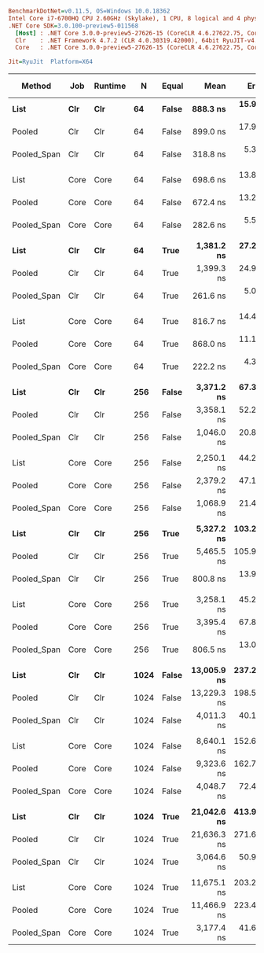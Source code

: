 ``` ini

BenchmarkDotNet=v0.11.5, OS=Windows 10.0.18362
Intel Core i7-6700HQ CPU 2.60GHz (Skylake), 1 CPU, 8 logical and 4 physical cores
.NET Core SDK=3.0.100-preview5-011568
  [Host] : .NET Core 3.0.0-preview5-27626-15 (CoreCLR 4.6.27622.75, CoreFX 4.700.19.22408), 64bit RyuJIT
  Clr    : .NET Framework 4.7.2 (CLR 4.0.30319.42000), 64bit RyuJIT-v4.8.3801.0
  Core   : .NET Core 3.0.0-preview5-27626-15 (CoreCLR 4.6.27622.75, CoreFX 4.700.19.22408), 64bit RyuJIT

Jit=RyuJit  Platform=X64  

```
|      Method |  Job | Runtime |    N | Equal |        Mean |      Error |     StdDev |      Median | Ratio | RatioSD |  Gen 0 | Gen 1 | Gen 2 | Allocated |
|------------ |----- |-------- |----- |------ |------------:|-----------:|-----------:|------------:|------:|--------:|-------:|------:|------:|----------:|
|        **List** |  **Clr** |     **Clr** |   **64** | **False** |    **888.3 ns** |  **15.970 ns** |  **14.938 ns** |    **882.3 ns** |  **1.00** |    **0.00** | **0.0229** |     **-** |     **-** |      **72 B** |
|      Pooled |  Clr |     Clr |   64 | False |    899.0 ns |  17.917 ns |  16.759 ns |    903.4 ns |  1.01 |    0.02 | 0.0229 |     - |     - |      72 B |
| Pooled_Span |  Clr |     Clr |   64 | False |    318.8 ns |   5.348 ns |   5.003 ns |    320.8 ns |  0.36 |    0.01 |      - |     - |     - |         - |
|             |      |         |      |       |             |            |            |             |       |         |        |       |       |           |
|        List | Core |    Core |   64 | False |    698.6 ns |  13.891 ns |  29.301 ns |    684.1 ns |  1.00 |    0.00 |      - |     - |     - |         - |
|      Pooled | Core |    Core |   64 | False |    672.4 ns |  13.200 ns |  12.347 ns |    678.3 ns |  0.95 |    0.05 |      - |     - |     - |         - |
| Pooled_Span | Core |    Core |   64 | False |    282.6 ns |   5.581 ns |   5.481 ns |    282.0 ns |  0.40 |    0.02 |      - |     - |     - |         - |
|             |      |         |      |       |             |            |            |             |       |         |        |       |       |           |
|        **List** |  **Clr** |     **Clr** |   **64** |  **True** |  **1,381.2 ns** |  **27.214 ns** |  **25.456 ns** |  **1,386.2 ns** |  **1.00** |    **0.00** | **0.0229** |     **-** |     **-** |      **72 B** |
|      Pooled |  Clr |     Clr |   64 |  True |  1,399.3 ns |  24.994 ns |  23.379 ns |  1,396.6 ns |  1.01 |    0.03 | 0.0229 |     - |     - |      72 B |
| Pooled_Span |  Clr |     Clr |   64 |  True |    261.6 ns |   5.052 ns |   4.962 ns |    260.2 ns |  0.19 |    0.01 |      - |     - |     - |         - |
|             |      |         |      |       |             |            |            |             |       |         |        |       |       |           |
|        List | Core |    Core |   64 |  True |    816.7 ns |  14.414 ns |  13.483 ns |    810.5 ns |  1.00 |    0.00 |      - |     - |     - |         - |
|      Pooled | Core |    Core |   64 |  True |    868.0 ns |  11.168 ns |   8.719 ns |    870.6 ns |  1.06 |    0.03 |      - |     - |     - |         - |
| Pooled_Span | Core |    Core |   64 |  True |    222.2 ns |   4.320 ns |   4.041 ns |    224.1 ns |  0.27 |    0.01 |      - |     - |     - |         - |
|             |      |         |      |       |             |            |            |             |       |         |        |       |       |           |
|        **List** |  **Clr** |     **Clr** |  **256** | **False** |  **3,371.2 ns** |  **67.368 ns** |  **66.165 ns** |  **3,388.1 ns** |  **1.00** |    **0.00** | **0.0229** |     **-** |     **-** |      **72 B** |
|      Pooled |  Clr |     Clr |  256 | False |  3,358.1 ns |  52.274 ns |  48.897 ns |  3,344.2 ns |  1.00 |    0.02 | 0.0229 |     - |     - |      72 B |
| Pooled_Span |  Clr |     Clr |  256 | False |  1,046.0 ns |  20.842 ns |  21.403 ns |  1,040.2 ns |  0.31 |    0.01 |      - |     - |     - |         - |
|             |      |         |      |       |             |            |            |             |       |         |        |       |       |           |
|        List | Core |    Core |  256 | False |  2,250.1 ns |  44.273 ns |  36.970 ns |  2,249.0 ns |  1.00 |    0.00 |      - |     - |     - |         - |
|      Pooled | Core |    Core |  256 | False |  2,379.2 ns |  47.144 ns |  44.098 ns |  2,377.9 ns |  1.06 |    0.02 |      - |     - |     - |         - |
| Pooled_Span | Core |    Core |  256 | False |  1,068.9 ns |  21.402 ns |  21.979 ns |  1,074.3 ns |  0.47 |    0.01 |      - |     - |     - |         - |
|             |      |         |      |       |             |            |            |             |       |         |        |       |       |           |
|        **List** |  **Clr** |     **Clr** |  **256** |  **True** |  **5,327.2 ns** | **103.206 ns** |  **96.539 ns** |  **5,297.1 ns** |  **1.00** |    **0.00** | **0.0229** |     **-** |     **-** |      **72 B** |
|      Pooled |  Clr |     Clr |  256 |  True |  5,465.5 ns | 105.986 ns | 104.093 ns |  5,469.6 ns |  1.03 |    0.02 | 0.0229 |     - |     - |      72 B |
| Pooled_Span |  Clr |     Clr |  256 |  True |    800.8 ns |  13.973 ns |  13.070 ns |    804.3 ns |  0.15 |    0.00 |      - |     - |     - |         - |
|             |      |         |      |       |             |            |            |             |       |         |        |       |       |           |
|        List | Core |    Core |  256 |  True |  3,258.1 ns |  45.216 ns |  42.295 ns |  3,265.8 ns |  1.00 |    0.00 |      - |     - |     - |         - |
|      Pooled | Core |    Core |  256 |  True |  3,395.4 ns |  67.838 ns |  63.455 ns |  3,400.4 ns |  1.04 |    0.02 |      - |     - |     - |         - |
| Pooled_Span | Core |    Core |  256 |  True |    806.5 ns |  13.009 ns |  12.169 ns |    804.7 ns |  0.25 |    0.01 |      - |     - |     - |         - |
|             |      |         |      |       |             |            |            |             |       |         |        |       |       |           |
|        **List** |  **Clr** |     **Clr** | **1024** | **False** | **13,005.9 ns** | **237.253 ns** | **221.927 ns** | **12,932.8 ns** |  **1.00** |    **0.00** | **0.0153** |     **-** |     **-** |      **72 B** |
|      Pooled |  Clr |     Clr | 1024 | False | 13,229.3 ns | 198.544 ns | 185.718 ns | 13,293.6 ns |  1.02 |    0.03 | 0.0153 |     - |     - |      72 B |
| Pooled_Span |  Clr |     Clr | 1024 | False |  4,011.3 ns |  40.176 ns |  37.581 ns |  4,014.8 ns |  0.31 |    0.01 |      - |     - |     - |         - |
|             |      |         |      |       |             |            |            |             |       |         |        |       |       |           |
|        List | Core |    Core | 1024 | False |  8,640.1 ns | 152.610 ns | 142.751 ns |  8,670.9 ns |  1.00 |    0.00 |      - |     - |     - |         - |
|      Pooled | Core |    Core | 1024 | False |  9,323.6 ns | 162.707 ns | 135.868 ns |  9,253.5 ns |  1.08 |    0.02 |      - |     - |     - |         - |
| Pooled_Span | Core |    Core | 1024 | False |  4,048.7 ns |  72.495 ns |  67.812 ns |  4,040.4 ns |  0.47 |    0.01 |      - |     - |     - |         - |
|             |      |         |      |       |             |            |            |             |       |         |        |       |       |           |
|        **List** |  **Clr** |     **Clr** | **1024** |  **True** | **21,042.6 ns** | **413.922 ns** | **552.574 ns** | **20,940.8 ns** |  **1.00** |    **0.00** |      **-** |     **-** |     **-** |      **72 B** |
|      Pooled |  Clr |     Clr | 1024 |  True | 21,636.3 ns | 271.670 ns | 254.121 ns | 21,547.7 ns |  1.03 |    0.03 |      - |     - |     - |      72 B |
| Pooled_Span |  Clr |     Clr | 1024 |  True |  3,064.6 ns |  50.999 ns |  47.704 ns |  3,080.5 ns |  0.15 |    0.01 |      - |     - |     - |         - |
|             |      |         |      |       |             |            |            |             |       |         |        |       |       |           |
|        List | Core |    Core | 1024 |  True | 11,675.1 ns | 203.267 ns | 180.191 ns | 11,635.6 ns |  1.00 |    0.00 |      - |     - |     - |         - |
|      Pooled | Core |    Core | 1024 |  True | 11,466.9 ns | 223.430 ns | 229.446 ns | 11,557.6 ns |  0.98 |    0.02 |      - |     - |     - |         - |
| Pooled_Span | Core |    Core | 1024 |  True |  3,177.4 ns |  41.658 ns |  38.967 ns |  3,183.0 ns |  0.27 |    0.01 |      - |     - |     - |         - |
